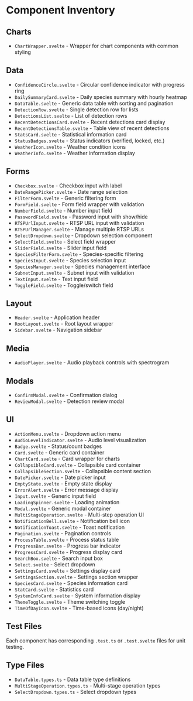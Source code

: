 # Component Inventory

## Charts

- `ChartWrapper.svelte` - Wrapper for chart components with common styling

## Data

- `ConfidenceCircle.svelte` - Circular confidence indicator with progress ring
- `DailySummaryCard.svelte` - Daily species summary with hourly heatmap
- `DataTable.svelte` - Generic data table with sorting and pagination
- `DetectionRow.svelte` - Single detection row for lists
- `DetectionsList.svelte` - List of detection rows
- `RecentDetectionsCard.svelte` - Recent detections card display
- `RecentDetectionsTable.svelte` - Table view of recent detections
- `StatsCard.svelte` - Statistical information card
- `StatusBadges.svelte` - Status indicators (verified, locked, etc.)
- `WeatherIcon.svelte` - Weather condition icons
- `WeatherInfo.svelte` - Weather information display

## Forms

- `Checkbox.svelte` - Checkbox input with label
- `DateRangePicker.svelte` - Date range selection
- `FilterForm.svelte` - Generic filtering form
- `FormField.svelte` - Form field wrapper with validation
- `NumberField.svelte` - Number input field
- `PasswordField.svelte` - Password input with show/hide
- `RTSPUrlInput.svelte` - RTSP URL input with validation
- `RTSPUrlManager.svelte` - Manage multiple RTSP URLs
- `SelectDropdown.svelte` - Dropdown selection component
- `SelectField.svelte` - Select field wrapper
- `SliderField.svelte` - Slider input field
- `SpeciesFilterForm.svelte` - Species-specific filtering
- `SpeciesInput.svelte` - Species selection input
- `SpeciesManager.svelte` - Species management interface
- `SubnetInput.svelte` - Subnet input with validation
- `TextInput.svelte` - Text input field
- `ToggleField.svelte` - Toggle/switch field

## Layout

- `Header.svelte` - Application header
- `RootLayout.svelte` - Root layout wrapper
- `Sidebar.svelte` - Navigation sidebar

## Media

- `AudioPlayer.svelte` - Audio playback controls with spectrogram

## Modals

- `ConfirmModal.svelte` - Confirmation dialog
- `ReviewModal.svelte` - Detection review modal

## UI

- `ActionMenu.svelte` - Dropdown action menu
- `AudioLevelIndicator.svelte` - Audio level visualization
- `Badge.svelte` - Status/count badges
- `Card.svelte` - Generic card container
- `ChartCard.svelte` - Card wrapper for charts
- `CollapsibleCard.svelte` - Collapsible card container
- `CollapsibleSection.svelte` - Collapsible content section
- `DatePicker.svelte` - Date picker input
- `EmptyState.svelte` - Empty state display
- `ErrorAlert.svelte` - Error message display
- `Input.svelte` - Generic input field
- `LoadingSpinner.svelte` - Loading animation
- `Modal.svelte` - Generic modal container
- `MultiStageOperation.svelte` - Multi-step operation UI
- `NotificationBell.svelte` - Notification bell icon
- `NotificationToast.svelte` - Toast notification
- `Pagination.svelte` - Pagination controls
- `ProcessTable.svelte` - Process status table
- `ProgressBar.svelte` - Progress bar indicator
- `ProgressCard.svelte` - Progress display card
- `SearchBox.svelte` - Search input box
- `Select.svelte` - Select dropdown
- `SettingsCard.svelte` - Settings display card
- `SettingsSection.svelte` - Settings section wrapper
- `SpeciesCard.svelte` - Species information card
- `StatCard.svelte` - Statistics card
- `SystemInfoCard.svelte` - System information display
- `ThemeToggle.svelte` - Theme switching toggle
- `TimeOfDayIcon.svelte` - Time-based icons (day/night)

## Test Files

Each component has corresponding `.test.ts` or `.test.svelte` files for unit testing.

## Type Files

- `DataTable.types.ts` - Data table type definitions
- `MultiStageOperation.types.ts` - Multi-stage operation types
- `SelectDropdown.types.ts` - Select dropdown types

